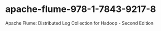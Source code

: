 # apache-flume-978-1-7843-9217-8
Apache Flume: Distributed Log Collection for Hadoop - Second Edition
